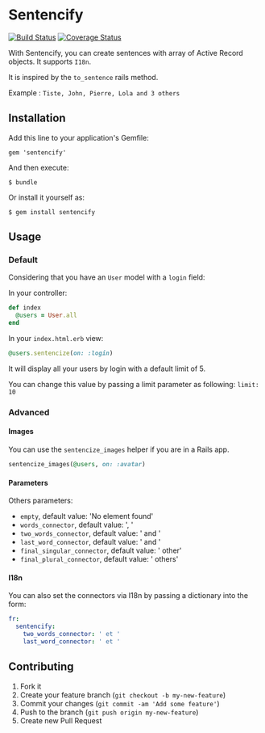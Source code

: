 # Sentencify

[![Build Status](https://travis-ci.org/baptistelecocq/sentencify.png?branch=develop)](https://travis-ci.org/baptistelecocq/sentencify)
[![Coverage Status](https://coveralls.io/repos/baptistelecocq/sentencify/badge.png?branch=develop)](https://coveralls.io/r/baptistelecocq/sentencify?branch=develop)

With Sentencify, you can create sentences with array of Active Record objects.
It supports `I18n`.

It is inspired by the `to_sentence` rails method.

Example :
`Tiste, John, Pierre, Lola and 3 others`

## Installation

Add this line to your application's Gemfile:

    gem 'sentencify'

And then execute:

    $ bundle

Or install it yourself as:

    $ gem install sentencify

## Usage

### Default

Considering that you have an `User` model with a `login` field:

In your controller:

```rb
def index
  @users = User.all
end
```

In your `index.html.erb` view:

```rb
@users.sentencize(on: :login)
```

It will display all your users by login with a default limit of 5.

You can change this value by passing a limit parameter as following: `limit: 10`

### Advanced

#### Images

You can use the `sentencize_images` helper if you are in a Rails app.

```rb
sentencize_images(@users, on: :avatar)
```

#### Parameters

Others parameters:
* `empty`, default value: 'No element found'
* `words_connector`, default value: ', '
* `two_words_connector`, default value: ' and '
* `last_word_connector`, default value: ' and '
* `final_singular_connector`, default value: ' other'
* `final_plural_connector`, default value: ' others'

#### I18n

You can also set the connectors via I18n by passing a dictionary into the form:

```yml
fr:
  sentencify:
    two_words_connector: ' et '
    last_word_connector: ' et '
```

## Contributing

1. Fork it
2. Create your feature branch (`git checkout -b my-new-feature`)
3. Commit your changes (`git commit -am 'Add some feature'`)
4. Push to the branch (`git push origin my-new-feature`)
5. Create new Pull Request
